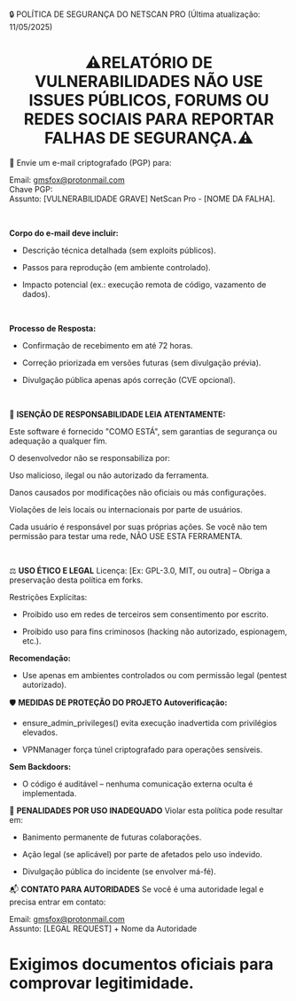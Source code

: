 🔒 POLÍTICA DE SEGURANÇA DO NETSCAN PRO
(Última atualização: 11/05/2025)

<h1 align="center">⚠️RELATÓRIO DE VULNERABILIDADES
NÃO USE ISSUES PÚBLICOS, FORUMS OU REDES SOCIAIS PARA REPORTAR FALHAS DE SEGURANÇA.⚠️</h1>

📧 Envie um e-mail criptografado (PGP) para:

Email: gmsfox@protonmail.com<br/>
Chave PGP:  
Assunto: [VULNERABILIDADE GRAVE] NetScan Pro - [NOME DA FALHA].

<br/>

**Corpo do e-mail deve incluir:**

- Descrição técnica detalhada (sem exploits públicos).

- Passos para reprodução (em ambiente controlado).

- Impacto potencial (ex.: execução remota de código, vazamento de dados).

<br/>


**Processo de Resposta:**

- Confirmação de recebimento em até 72 horas.

- Correção priorizada em versões futuras (sem divulgação prévia).

- Divulgação pública apenas após correção (CVE opcional).

  <br/>

🔐 **ISENÇÃO DE RESPONSABILIDADE
LEIA ATENTAMENTE:**

Este software é fornecido "COMO ESTÁ", sem garantias de segurança ou adequação a qualquer fim.

O desenvolvedor não se responsabiliza por:

Uso malicioso, ilegal ou não autorizado da ferramenta.

Danos causados por modificações não oficiais ou más configurações.

Violações de leis locais ou internacionais por parte de usuários.

Cada usuário é responsável por suas próprias ações. Se você não tem permissão para testar uma rede, NÃO USE ESTA FERRAMENTA.

<br/>

⚖️ **USO ÉTICO E LEGAL**
Licença: [Ex: GPL-3.0, MIT, ou outra] – Obriga a preservação desta política em forks.

Restrições Explícitas:

- Proibido uso em redes de terceiros sem consentimento por escrito.

- Proibido uso para fins criminosos (hacking não autorizado, espionagem, etc.).

**Recomendação:**

- Use apenas em ambientes controlados ou com permissão legal (pentest autorizado).

🛡️ **MEDIDAS DE PROTEÇÃO DO PROJETO
Autoverificação:**

- ensure_admin_privileges() evita execução inadvertida com privilégios elevados.

- VPNManager força túnel criptografado para operações sensíveis.

**Sem Backdoors:**

- O código é auditável – nenhuma comunicação externa oculta é implementada.

📌 **PENALIDADES POR USO INADEQUADO**
Violar esta política pode resultar em:

- Banimento permanente de futuras colaborações.

- Ação legal (se aplicável) por parte de afetados pelo uso indevido.

- Divulgação pública do incidente (se envolver má-fé).

📬 **CONTATO PARA AUTORIDADES**
Se você é uma autoridade legal e precisa entrar em contato:

Email: gmsfox@protonmail.com  
Assunto: [LEGAL REQUEST] + Nome da Autoridade  
<h1>Exigimos documentos oficiais para comprovar legitimidade.</h1>
